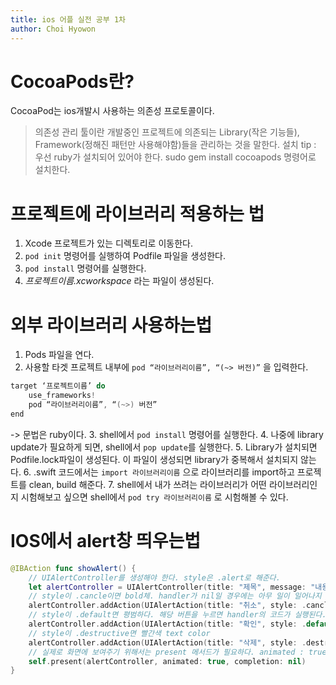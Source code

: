 ```yaml
---
title: ios 어플 실전 공부 1차
author: Choi Hyowon
---
```


#  CocoaPods란?
CocoaPod는 ios개발시 사용하는 의존성 프로토콜이다.

> 의존성 관리 툴이란 개발중인 프로젝트에 의존되는 Library(작은 기능들),  Framework(정해진 패턴만 사용해야함)들을 관리하는 것을 말한다.
설치 tip : 우선 ruby가 설치되어 있어야 한다.
		 sudo gem install cocoapods 명령어로 설치한다.

# 프로젝트에 라이브러리 적용하는 법
1.  Xcode 프로젝트가 있는 디렉토리로 이동한다.
2. `pod init` 명령어를 실행하여 Podfile 파일을 생성한다.
3. `pod install` 명령어를 실행한다.
4. *프로젝트이름.xcworkspace* 라는 파일이 생성된다.

# 외부 라이브러리 사용하는법
1. Pods 파일을 연다.
2. 사용할 타겟 프로젝트 내부에 `pod “라이브러리이름”, “(~> 버전)”` 을 입력한다.
```swift
target ‘프로젝트이름’ do
	use_frameworks!
	pod “라이브러리이름”, “(~>) 버전”
end
```
-> 문법은 ruby이다.
3. shell에서 `pod install` 명령어를 실행한다.
4. 나중에 library update가 필요하게 되면, shell에서 `pop update`를 실행한다.
5. Library가 설치되면 Podfile.lock파일이 생성된다. 이 파일이 생성되면 library가 중복해서 설치되지 않는다.
6. .swift 코드에서는 `import 라이브러리이름` 으로 라이브러리를 import하고 프로젝트를 clean, build 해준다.
7. shell에서 내가 쓰려는 라이브러리가 어떤 라이브러리인지 시험해보고 싶으면 shell에서 `pod try 라이브러리이름` 로 시험해볼 수 있다. 

# IOS에서 alert창 띄우는법
```swift
@IBAction func showAlert() {
	// UIAlertController를 생성해야 한다. style은 .alert로 해준다.
	let alertController = UIAlertController(title: "제목", message: "내용", preferredStyle: .alert)
	// style이 .cancle이면 bold체. handler가 nil일 경우에는 아무 일이 일어나지 않고 닫힌다.
	alertController.addAction(UIAlertAction(title: "취소", style: .cancle, handler: nil)
	// style이 .default면 평범하다. 해당 버튼을 누르면 handler의 코드가 실행된다.
	alertController.addAction(UIAlertAction(title: "확인", style: .default, handler: {alertAction in print("확인")}))
	// style이 .destructive면 빨간색 text color
	alertController.addAction(UIAlertAction(title: "삭제", style: .destructive, handler: {alertAction in print("삭제")}))
	// 실제로 화면에 보여주기 위해서는 present 메서드가 필요하다. animated : true/false로 해놓으면 애니메이션 효과가 있고/없다. present가 완료되어 화면이 보여지면 completion의 코드가 실행된다.
	self.present(alertController, animated: true, completion: nil)
}
```